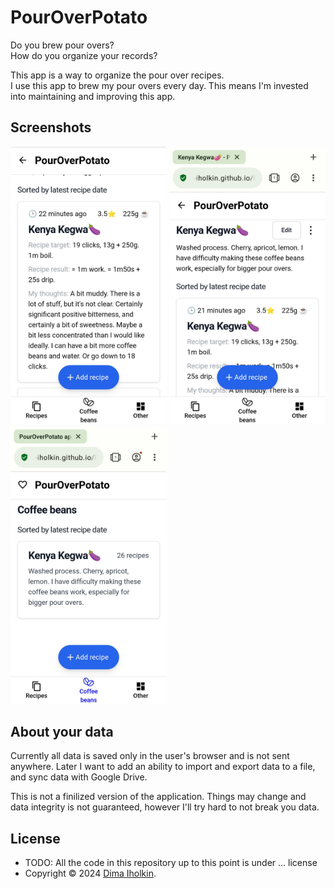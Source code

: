 # PourOverPotato

Do you brew pour overs?  
How do you organize your records?  

This app is a way to organize the pour over recipes.  
I use this app to brew my pour overs every day. This means I'm invested into maintaining and improving this app.

## Screenshots

<div>
  <img width="250" src="/_assets/screenshot-01.png" title="a screenshot showing a recipe in PourOverPotato app">
  <img width="250" src="/_assets/screenshot-02.png" title="a screenshot showing a recipe and coffee beans in PourOverPotato app">
  <img width="250" src="/_assets/screenshot-03.png" title="a screenshot showing a coffee beans list in PourOverPotato app">
</div>

## About your data

Currently all data is saved only in the user's browser and is not sent anywhere. Later I want to add an ability to import and export data to a file, and sync data with Google Drive.  

This is not a finilized version of the application. Things may change and data integrity is not guaranteed, however I'll try hard to not break you data.

## License

* TODO: All the code in this repository up to this point is under ... license
* Copyright © 2024 <a href="https://github.com/dima-iholkin" target="_blank">Dima Iholkin</a>.